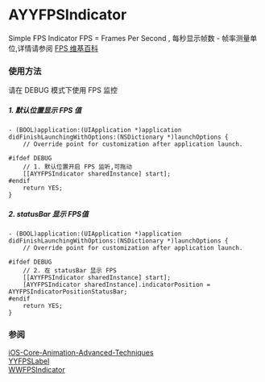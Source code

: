 # AYYFPSIndicator
Simple FPS Indicator
FPS = Frames Per Second ,
每秒显示帧数 - 帧率测量单位,详情请参阅 [FPS 维基百科](https://zh.wikipedia.org/wiki/帧率)
### 使用方法
请在 DEBUG 模式下使用 FPS 监控
##### 1. 默认位置显示 FPS 值
```objc
- (BOOL)application:(UIApplication *)application didFinishLaunchingWithOptions:(NSDictionary *)launchOptions {
    // Override point for customization after application launch.
    
#ifdef DEBUG
    // 1. 默认位置开启 FPS 监听,可拖动
    [[AYYFPSIndicator sharedInstance] start];
#endif
    return YES;
}
``` 

##### 2. statusBar 显示 FPS值
```objc
- (BOOL)application:(UIApplication *)application didFinishLaunchingWithOptions:(NSDictionary *)launchOptions {
    // Override point for customization after application launch.
    
#ifdef DEBUG
    // 2. 在 statusBar 显示 FPS
    [[AYYFPSIndicator sharedInstance] start];
    [AYYFPSIndicator sharedInstance].indicatorPosition = AYYFPSIndicatorPositionStatusBar;
#endif
    return YES;
}
``` 

### 参阅
[iOS-Core-Animation-Advanced-Techniques](https://github.com/AttackOnDobby/iOS-Core-Animation-Advanced-Techniques)    
[YYFPSLabel](https://github.com/ibireme/YYKit/blob/master/Demo/YYKitDemo/YYFPSLabel.m)   
[WWFPSIndicator](https://github.com/Tidusww/WWFPSIndicator)





